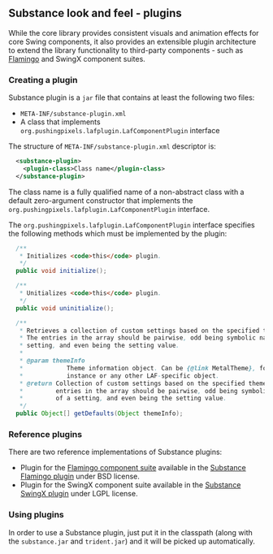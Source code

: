 ## Substance look and feel - plugins

While the core library provides consistent visuals and animation effects for core Swing components, it also provides an extensible plugin architecture to extend the library functionality to third-party components - such as [Flamingo](https://github.com/kirill-grouchnikov/flamingo) and SwingX component suites.

### Creating a plugin

Substance plugin is a `jar` file that contains at least the following two files:
* `META-INF/substance-plugin.xml`
* A class that implements `org.pushingpixels.lafplugin.LafComponentPlugin` interface

The structure of `META-INF/substance-plugin.xml` descriptor is:

```xml
  <substance-plugin>
    <plugin-class>Class name</plugin-class>
  </substance-plugin>
```

The class name is a fully qualified name of a non-abstract class with a default zero-argument constructor that implements the `org.pushingpixels.lafplugin.LafComponentPlugin` interface.

The `org.pushingpixels.lafplugin.LafComponentPlugin` interface specifies the following methods which must be implemented by the plugin:

```java
  /**
   * Initializes <code>this</code> plugin.
   */
  public void initialize();

  /**
   * Unitializes <code>this</code> plugin.
   */
  public void uninitialize();

  /**
   * Retrieves a collection of custom settings based on the specified theme.
   * The entries in the array should be pairwise, odd being symbolic name of a
   * setting, and even being the setting value.
   *
   * @param themeInfo
   *            Theme information object. Can be {@link MetalTheme}, for
   *            instance or any other LAF-specific object.
   * @return Collection of custom settings based on the specified theme. The
   *         entries in the array should be pairwise, odd being symbolic name
   *         of a setting, and even being the setting value.
   */
  public Object[] getDefaults(Object themeInfo);
```  

### Reference plugins

There are two reference implementations of Substance plugins:

* Plugin for the [Flamingo component suite](https://github.com/kirill-grouchnikov/flamingo) available in the [Substance Flamingo plugin](https://github.com/kirill-grouchnikov/substance-flamingo) under BSD license.
* Plugin for the SwingX component suite available in the [Substance SwingX plugin](https://github.com/kirill-grouchnikov/substance-swingx) under LGPL license.

### Using plugins

In order to use a Substance plugin, just put it in the classpath (along with the `substance.jar` and `trident.jar`) and it will be picked up automatically.
